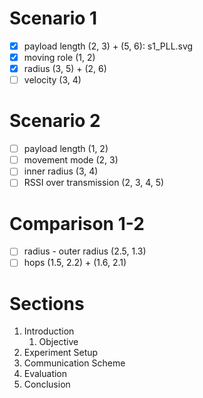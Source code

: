 # Scenario 1

- [x] payload length (2, 3) + (5, 6): s1_PLL.svg
- [x] moving role (1, 2)
- [x] radius (3, 5) + (2, 6)
- [ ] velocity (3, 4)

# Scenario 2

- [ ] payload length (1, 2)
- [ ] movement mode (2, 3)
- [ ] inner radius (3, 4)
- [ ] RSSI over transmission (2, 3, 4, 5)

# Comparison 1-2

- [ ] radius - outer radius (2.5, 1.3)
- [ ] hops (1.5, 2.2) + (1.6, 2.1)

# Sections

1. Introduction
    1. Objective
1. Experiment Setup
1. Communication Scheme
1. Evaluation
1. Conclusion